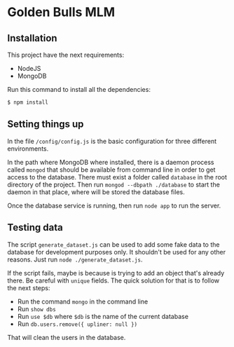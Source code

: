 # Golden Bulls MLM

## Installation

This project have the next requirements:
  * NodeJS
  * MongoDB

Run this command to install all the dependencies:

```bash
$ npm install
```

## Setting things up

In the file `/config/config.js` is the basic configuration for three different environments.

In the path where MongoDB where installed, there is a daemon process called `mongod` that should be available from command line in order to get access to the database. There must exist a folder called `database` in the root directory of the project. Then run `mongod --dbpath ./database` to start the daemon in that place, where will be stored the database files.

Once the database service is running, then run `node app` to run the server.

## Testing data

The script `generate_dataset.js` can be used to add some fake data to the database for development purposes only. It shouldn't be used for any other reasons. Just run `node ./generate_dataset.js`.

If the script fails, maybe is because is trying to add an object that's already there. Be careful with `unique` fields. The quick solution for that is to follow the next steps:
  * Run the command `mongo` in the command line
  * Run `show dbs`
  * Run `use $db` where `$db` is the name of the current database
  * Run `db.users.remove({ upliner: null })`

That will clean the users in the database.